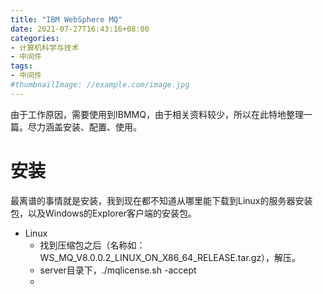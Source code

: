 ```yaml
---
title: "IBM WebSphere MQ"
date: 2021-07-27T16:43:16+08:00
categories:
- 计算机科学与技术
- 中间件
tags:
- 中间件
#thumbnailImage: //example.com/image.jpg
---
```

由于工作原因，需要使用到IBMMQ，由于相关资料较少，所以在此特地整理一篇。尽力涵盖安装、配置、使用。
<!--more-->
# 安装
最离谱的事情就是安装，我到现在都不知道从哪里能下载到Linux的服务器安装包，以及Windows的Explorer客户端的安装包。
- Linux
    - 找到压缩包之后（名称如：WS_MQ_V8.0.0.2_LINUX_ON_X86_64_RELEASE.tar.gz），解压。
    - server目录下，./mqlicense.sh -accept
    - 